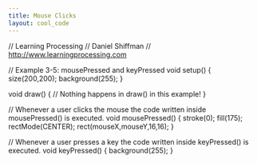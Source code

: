 ```yaml
---
title: Mouse Clicks
layout: cool_code
---
```


// Learning Processing
// Daniel Shiffman
// http://www.learningprocessing.com

// Example 3-5: mousePressed and keyPressed
void setup() {
  size(200,200);
  background(255);
}

void draw() {
 // Nothing happens in draw() in this example!
}

// Whenever a user clicks the mouse the code written inside mousePressed() is executed.
void mousePressed() {
  stroke(0);
  fill(175);
  rectMode(CENTER);
  rect(mouseX,mouseY,16,16);
}

// Whenever a user presses a key the code written inside keyPressed() is executed.
void keyPressed() {
  background(255);
}